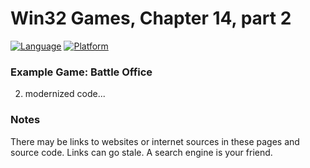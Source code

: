 # Win32 Games, Chapter 14, part 2
[![Language](https://img.shields.io/badge/Language%20-C++-blue.svg)](https://github.com/GeorgePimpleton/Win32-games/)
[![Platform](https://img.shields.io/badge/Platform%20-Win32-blue.svg)](https://github.com/GeorgePimpleton/Win32-games/)
### Example Game: Battle Office

2. modernized code...

### Notes
There may be links to websites or internet sources in these pages and source code. Links can go stale. A search engine is your friend.
